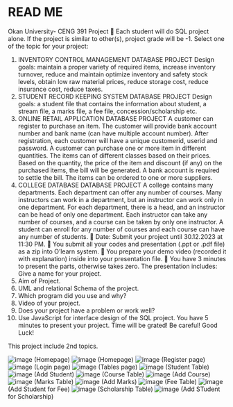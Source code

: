 # READ ME

Okan University- CENG 391 Project
 Each student will do SQL project alone.
If the project is similar to other(s), project grade will be -1. 
Select one of the topic for your project:
1. INVENTORY CONTROL MANAGEMENT DATABASE PROJECT
 Design goals: maintain a proper variety of required items, increase inventory turnover, reduce and maintain 
optimize inventory and safety stock levels, obtain low raw material prices, reduce storage cost, reduce insurance 
cost, reduce taxes.
2. STUDENT RECORD KEEPING SYSTEM DATABASE PROJECT
Design goals: a student file that contains the information about student, a stream file, a marks file, a fee 
file, concession/scholarship etc.
3. ONLINE RETAIL APPLICATION DATABASE PROJECT
A customer can register to purchase an item. The customer will provide bank account number and bank name (can 
have multiple account number). After registration, each customer will have a unique customerid, userid and 
password. A customer can purchase one or more item in different quantities. The items can of different classes 
based on their prices. Based on the quantity, the price of the item and discount (if any) on the purchased items, 
the bill will be generated. A bank account is required to settle the bill. The items can be ordered to one or more 
suppliers.
4. COLLEGE DATABASE DATABASE PROJECT
A college contains many departments. Each department can offer any number of courses. Many instructors can 
work in a department, but an instructor can work only in one department. For each department, there is a head, 
and an instructor can be head of only one department. Each instructor can take any number of courses, and a 
course can be taken by only one instructor. A student can enroll for any number of courses and each course can 
have any number of students.
 Date: Submit your project until 30.12.2023 at 11:30 PM.
 You submit all your codes and presentation (.ppt or .pdf file) as a zip into O’learn system.
 You prepare your demo video (recorded it with explanation) inside into your presentation file.
 You have 3 minutes to present the parts, otherwise takes zero.
The presentation includes:
Give a name for your project.
1. Aim of Project.
2. UML and relational Schema of the project.
3. Which program did you use and why?
4. Video of your project.
5. Does your project have a problem or work well?
6. Use JavaScript for interface design of the SQL project.
You have 5 minutes to present your project. Time will be grated! Be careful!
Good Luck!

This project include 2nd topics.

![image](https://github.com/SaSaSaBo/Project-CENG31/assets/110893411/f7ce7902-b875-4522-8fce-758cb29981d6)
(Homepage)
![image](https://github.com/SaSaSaBo/Project-CENG31/assets/110893411/7794ddf3-75c4-4ef6-acb4-eaf7b8969496)
(Homepage)
![image](https://github.com/SaSaSaBo/Project-CENG31/assets/110893411/a9ec8fc8-9cc4-4b4a-8620-b27c1bb9a41e)
(Register page)
![image](https://github.com/SaSaSaBo/Project-CENG31/assets/110893411/9bf43e9f-7b14-4bb9-934a-fe3c1ef3b192)
(Login page)
![image](https://github.com/SaSaSaBo/Project-CENG31/assets/110893411/811f72b8-bbea-42d9-a62d-7129b9e4a420)
(Tables page)
![image](https://github.com/SaSaSaBo/Project-CENG391/assets/110893411/4eafa351-192d-4b14-8103-7ebc983aad00)
(Student Table)
![image](https://github.com/SaSaSaBo/Project-CENG391/assets/110893411/b26e7dca-ca17-4bc0-ac96-baefe4aec48e)
(Add Student)
![image](https://github.com/SaSaSaBo/Project-CENG31/assets/110893411/c9897cb1-1055-43de-8234-ca224018064e)
(Course Table)
![image](https://github.com/SaSaSaBo/Project-CENG31/assets/110893411/b3591931-5ee8-4601-b40a-fc129894f6c5)
(Add Course)
![image](https://github.com/SaSaSaBo/Project-CENG31/assets/110893411/d8c1283d-b905-448a-8ab7-1e8a43044b9b)
(Marks Table)
![image](https://github.com/SaSaSaBo/Project-CENG31/assets/110893411/c0b44b0f-f8df-4885-ad00-ceed07214a3b)
(Add Marks)
![image](https://github.com/SaSaSaBo/Project-CENG391/assets/110893411/c22d930f-7280-4506-9b65-199cc56610cb)
(Fee Table)
![image](https://github.com/SaSaSaBo/Project-CENG391/assets/110893411/4e094eb8-0291-4bdd-9cb8-179c0cc2162b)
(Add Student for Fee)
![image](https://github.com/SaSaSaBo/Project-CENG391/assets/110893411/4e96304e-cc54-48f1-beb5-3bd349cca00d)
(Scholarship Table)
![image](https://github.com/SaSaSaBo/Project-CENG391/assets/110893411/36a7eb7f-735c-4e42-b5b1-361ddfe5c16f)
(Add STudent for Scholarship)
